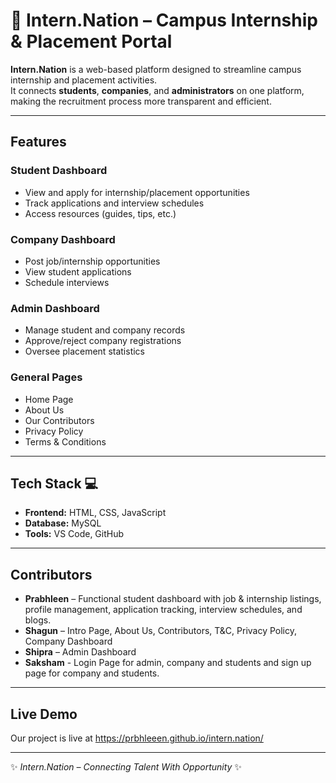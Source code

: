 # 💼 Intern.Nation – Campus Internship & Placement Portal

**Intern.Nation** is a web-based platform designed to streamline campus internship and placement activities.  
It connects **students**, **companies**, and **administrators** on one platform, making the recruitment process more transparent and efficient.  

---

## Features  

### Student Dashboard  
- View and apply for internship/placement opportunities  
- Track applications and interview schedules  
- Access resources (guides, tips, etc.)  

### Company Dashboard  
- Post job/internship opportunities  
- View student applications  
- Schedule interviews  

### Admin Dashboard  
- Manage student and company records  
- Approve/reject company registrations  
- Oversee placement statistics  

### General Pages  
- Home Page  
- About Us  
- Our Contributors  
- Privacy Policy  
- Terms & Conditions  

---

## Tech Stack  💻

- **Frontend:** HTML, CSS, JavaScript  
- **Database:** MySQL  
- **Tools:** VS Code, GitHub  

---

## Contributors  

- **Prabhleen** – Functional student dashboard with job & internship listings, profile management, application tracking, interview schedules, and blogs.
- **Shagun** – Intro Page, About Us, Contributors, T&C, Privacy Policy, Company Dashboard  
- **Shipra** – Admin Dashboard 
- **Saksham** - Login Page for admin, company and students and sign up page for company and students.

---

## Live Demo
Our project is live at https://prbhleeen.github.io/intern.nation/

---

✨ *Intern.Nation – Connecting Talent With Opportunity* ✨
